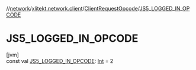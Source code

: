 //[network](../../../index.md)/[xlitekt.network.client](../index.md)/[ClientRequestOpcode](index.md)/[JS5_LOGGED_IN_OPCODE](-j-s5_-l-o-g-g-e-d_-i-n_-o-p-c-o-d-e.md)

# JS5_LOGGED_IN_OPCODE

[jvm]\
const val [JS5_LOGGED_IN_OPCODE](-j-s5_-l-o-g-g-e-d_-i-n_-o-p-c-o-d-e.md): [Int](https://kotlinlang.org/api/latest/jvm/stdlib/kotlin/-int/index.html) = 2
